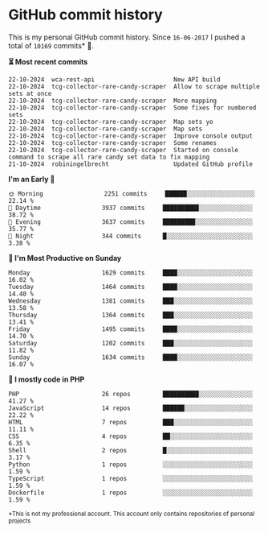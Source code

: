 # GitHub commit history
This is my personal GitHub commit history. Since <!--START_SECTION:first-commit-date-->`16-06-2017`<!--END_SECTION:first-commit-date--> I pushed a total of <!--START_SECTION:total-commit-count-->`10169`<!--END_SECTION:total-commit-count--> commits* 🎉.

<!--START_SECTION:most-recent-commits-->
**⏳ Most recent commits**
                                        
```text
22-10-2024  wca-rest-api                      New API build
22-10-2024  tcg-collector-rare-candy-scraper  Allow to scrape multiple sets at once
22-10-2024  tcg-collector-rare-candy-scraper  More mapping
22-10-2024  tcg-collector-rare-candy-scraper  Some fixes for numbered sets
22-10-2024  tcg-collector-rare-candy-scraper  Map sets yo
22-10-2024  tcg-collector-rare-candy-scraper  Map sets
22-10-2024  tcg-collector-rare-candy-scraper  Improve console output
22-10-2024  tcg-collector-rare-candy-scraper  Some renames
22-10-2024  tcg-collector-rare-candy-scraper  Started on console command to scrape all rare candy set data to fix mapping
21-10-2024  robiningelbrecht                  Updated GitHub profile
```
<!--END_SECTION:most-recent-commits-->  

<!--START_SECTION:commits-per-day-time-->
**I&#039;m an Early 🐤**

```text
🌞 Morning                 2251 commits     ██████░░░░░░░░░░░░░░░░░░░   22.14 %
🌆 Daytime                 3937 commits     ██████████░░░░░░░░░░░░░░░   38.72 %
🌃 Evening                 3637 commits     █████████░░░░░░░░░░░░░░░░   35.77 %
🌙 Night                   344 commits      █░░░░░░░░░░░░░░░░░░░░░░░░   3.38 %
```
<!--END_SECTION:commits-per-day-time-->  

<!--START_SECTION:commits-per-weekday-->
**📅 I&#039;m Most Productive on Sunday**

```text
Monday                    1629 commits     ████░░░░░░░░░░░░░░░░░░░░░   16.02 %
Tuesday                   1464 commits     ████░░░░░░░░░░░░░░░░░░░░░   14.40 %
Wednesday                 1381 commits     ███░░░░░░░░░░░░░░░░░░░░░░   13.58 %
Thursday                  1364 commits     ███░░░░░░░░░░░░░░░░░░░░░░   13.41 %
Friday                    1495 commits     ████░░░░░░░░░░░░░░░░░░░░░   14.70 %
Saturday                  1202 commits     ███░░░░░░░░░░░░░░░░░░░░░░   11.82 %
Sunday                    1634 commits     ████░░░░░░░░░░░░░░░░░░░░░   16.07 %
```
<!--END_SECTION:commits-per-weekday-->  

<!--START_SECTION:repos-per-language-->
**💬 I mostly code in PHP**

```text
PHP                       26 repos         ██████████░░░░░░░░░░░░░░░   41.27 %
JavaScript                14 repos         ██████░░░░░░░░░░░░░░░░░░░   22.22 %
HTML                      7 repos          ███░░░░░░░░░░░░░░░░░░░░░░   11.11 %
CSS                       4 repos          ██░░░░░░░░░░░░░░░░░░░░░░░   6.35 %
Shell                     2 repos          █░░░░░░░░░░░░░░░░░░░░░░░░   3.17 %
Python                    1 repos          ░░░░░░░░░░░░░░░░░░░░░░░░░   1.59 %
TypeScript                1 repos          ░░░░░░░░░░░░░░░░░░░░░░░░░   1.59 %
Dockerfile                1 repos          ░░░░░░░░░░░░░░░░░░░░░░░░░   1.59 %
```
<!--END_SECTION:repos-per-language-->  

<sub>*This is not my professional account. This account only contains repositories of personal projects</sub>
